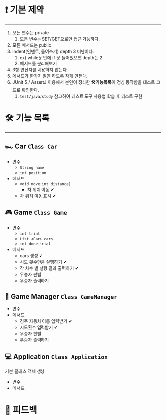 # ****❗ 기본 제약****

---

1. 모든 변수는 private
    1. 모든 변수는 SET/GET으로만 접근 가능하다.
2. 모든 메서드는 public
3. indent(인덴트, 들여쓰기) depth 3 미만이다.
    1. ex) while문 안에 if 문 들어있으면 depth는 2
    2. 메서드를 분리해보기
4. 3항 연산자를 사용하지 않는다.
5. 메서드가 한가지 일만 하도록 작게 만든다.
6. JUnit 5 / AssertJ 이용해서 본인이 정리한 ****🛠기능목록****이 정상 동작함을 테스트 코드로 확인한다.
    1. `test/java/study` 참고하여 테스트 도구 사용법 학습 후 테스트 구현

# ****🛠 기능 목록****

---

## 🏎 Car `Class Car`

- 변수
    - `String name`
    - `int position`
- 메서드
    - `void move(int distance)`
        - 차 위치 이동 ✔
    - 차 위치 이동 표시 ✔

## 🎮 Game `Class Game`

- 변수
    - `int trial`
    - `List <Car> cars`
    - `int done_trial`
- 메서드
    - cars 생성 ✔
    - 시도 횟수만큼 실행하기 ✔
    - 각 차수 별 실행 결과 출력하기 ✔
    - 우승자 판별
    - 우승자 출력하기

## 🚦 Game Manager `Class GameManager`

- 변수
- 메서드
  - 경주 자동차 이름 입력받기 ✔
  - 시도횟수 입력받기 ✔
  - 우승자 판별
  - 우승자 출력하기

## 💻 Application `Class Application`
기본 클래스 객체 생성

- 변수
- 메서드


# ****📝 피드백****